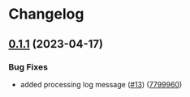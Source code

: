 # Changelog

## [0.1.1](https://github.com/shayg-grappa/release-please-tests/compare/api-v0.1.0...api-v0.1.1) (2023-04-17)


### Bug Fixes

* added processing log message ([#13](https://github.com/shayg-grappa/release-please-tests/issues/13)) ([7799960](https://github.com/shayg-grappa/release-please-tests/commit/779996048574e42957a51f8d9ffa7eae20280650))
